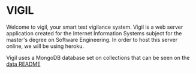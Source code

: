 # VIGIL

Welcome to vigil, your smart test vigilance system.
Vigil is a web server application created for the Internet Information Systems subject for the master's degree on Software Engineering.
In order to host this server online, we will be using heroku.

Vigil uses a MongoDB database set on collections that can be seen on the [data README](./src/data/README.md)
